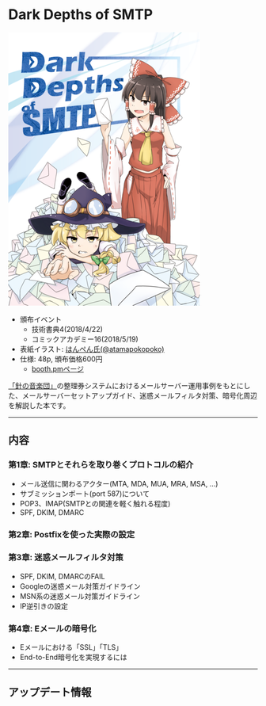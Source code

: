 # Dark Depths of SMTP

![](/assets/img/ddbook_cover.png)

- 頒布イベント
    - 技術書典4(2018/4/22)
    - コミックアカデミー16(2018/5/19)
- 表紙イラスト: [はんぺん氏(@atamapokopoko)](https://twitter.com/atamapokopoko)
- 仕様: 48p, 頒布価格600円
    - [booth.pmページ](https://cryptic-command.booth.pm/items/892981)

[「針の音楽団」](http://harimusic.net/)の整理券システムにおけるメールサーバー運用事例をもとにした、メールサーバーセットアップガイド、迷惑メールフィルタ対策、暗号化周辺を解説した本です。

----

## 内容

### 第1章: SMTPとそれらを取り巻くプロトコルの紹介
* メール送信に関わるアクター(MTA, MDA, MUA, MRA, MSA, ...)
* サブミッションポート(port 587)について
* POP3、IMAP(SMTPとの関連を軽く触れる程度)
* SPF, DKIM, DMARC

### 第2章: Postfixを使った実際の設定

### 第3章: 迷惑メールフィルタ対策
* SPF, DKIM, DMARCのFAIL
* Googleの迷惑メール対策ガイドライン
* MSN系の迷惑メール対策ガイドライン
* IP逆引きの設定

### 第4章: Eメールの暗号化
* Eメールにおける「SSL」「TLS」
* End-to-End暗号化を実現するには

----

## アップデート情報